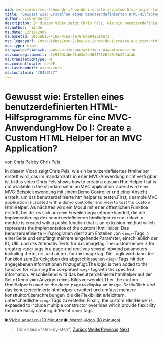 ```yaml
---
uid: mvc/videos/mvc-2/how-do-i/how-do-i-create-a-custom-html-helper-for-an-mvc-application
title: 'Gewusst wie: Erstellen eines benutzerdefinierten HTML-Hilfsprogramms für eine MVC-Anwendung | Microsoft-Dokumentation'
author: rick-anderson
description: In diesem Video zeigt Chris Pels, wie ein benutzerdefiniertes htmlhelper erstellt wird, das im Standardsatz in einer MVC-Anwendung nicht verfügbar ist. Zuerst ein Beispiel für eine MVC-Anwendung...
ms.author: riande
ms.date: 12/11/2009
ms.assetid: 58b5eb15-4160-4ce2-ae70-6ba94262ea73
msc.legacyurl: /mvc/videos/mvc-2/how-do-i/how-do-i-create-a-custom-html-helper-for-an-mvc-application
msc.type: video
ms.openlocfilehash: 60953243d3038667e4f729b1394e68f0c9d7c178
ms.sourcegitcommit: e7e91932a6e91a63e2e46417626f39d6b244a3ab
ms.translationtype: MT
ms.contentlocale: de-DE
ms.lasthandoff: 03/06/2020
ms.locfileid: "78450477"
---
```

# <a name="how-do-i-create-a-custom-html-helper-for-an-mvc-application"></a><span data-ttu-id="58e18-105">Gewusst wie: Erstellen eines benutzerdefinierten HTML-Hilfsprogramms für eine MVC-Anwendung</span><span class="sxs-lookup"><span data-stu-id="58e18-105">How Do I: Create a Custom HTML Helper for an MVC Application?</span></span>

<span data-ttu-id="58e18-106">von [Chris Pels](https://twitter.com/chrispels)</span><span class="sxs-lookup"><span data-stu-id="58e18-106">by [Chris Pels](https://twitter.com/chrispels)</span></span>

<span data-ttu-id="58e18-107">In diesem Video zeigt Chris Pels, wie ein benutzerdefiniertes htmlhelper erstellt wird, das im Standardsatz in einer MVC-Anwendung nicht verfügbar ist.</span><span class="sxs-lookup"><span data-stu-id="58e18-107">In this video Chris Pels shows how to create a custom HtmlHelper that is not available in the standard set in an MVC application.</span></span> <span data-ttu-id="58e18-108">Zuerst wird eine MVC-Beispielanwendung mit einem Demo Controller und einer Ansicht erstellt, um das benutzerdefinierte htmlhelper zu testen.</span><span class="sxs-lookup"><span data-stu-id="58e18-108">First, a sample MVC application is created with a demo controller and view to test the custom HtmlHelper.</span></span> <span data-ttu-id="58e18-109">Als nächstes wird ein Modul mit einer öffentlichen Funktion erstellt, bei der es sich um eine Erweiterungsmethode handelt, die die Implementierung des benutzerdefinierten htmlhelper darstellt.</span><span class="sxs-lookup"><span data-stu-id="58e18-109">Next, a module is created with a public function that is an extension method which represents the implementation of the custom HtmlHelper.</span></span> <span data-ttu-id="58e18-110">Das benutzerdefinierte Hilfsprogramm dient zum Erstellen von `<img>`-Tags in einer Seite und empfängt mehrere eingehende Parameter, einschließlich der ID, URL und des Alternativ Texts für das imagetag.</span><span class="sxs-lookup"><span data-stu-id="58e18-110">The custom helper is for creating `<img>` tags in a page and receives several inbound parameters including the id, url, and alt text for the image tag.</span></span> <span data-ttu-id="58e18-111">Die Logik wird dann der-Funktion zum Zurückgeben des abgeschlossenen `<img>`-Tags mit den angegebenen Informationen hinzugefügt.</span><span class="sxs-lookup"><span data-stu-id="58e18-111">The logic is then added to the function for returning the completed `<img>` tag with the specified information.</span></span> <span data-ttu-id="58e18-112">Anschließend wird das benutzerdefinierte htmlhelper auf der Seite Demo zum Anzeigen eines Bilds verwendet.</span><span class="sxs-lookup"><span data-stu-id="58e18-112">Then the custom HtmlHelper is used on the demo page to display an image.</span></span> <span data-ttu-id="58e18-113">Schließlich wird das benutzerdefinierte htmlhelper erweitert und umfasst mehrere konstruktorüberschreibungen, die die Flexibilität erleichtern, unterschiedliche `<img>` Tags zu erstellen.</span><span class="sxs-lookup"><span data-stu-id="58e18-113">Finally, the custom HtmlHelper is expanded to include multiple constructor overrides which provide flexibility for more easily creating different `<img>` tags.</span></span>

[<span data-ttu-id="58e18-114">&#9654;Video ansehen (18 Minuten)</span><span class="sxs-lookup"><span data-stu-id="58e18-114">&#9654; Watch video (18 minutes)</span></span>](https://channel9.msdn.com/Blogs/ASP-NET-Site-Videos/how-do-i-create-a-custom-html-helper-for-an-mvc-application)

> [!div class="step-by-step"]
> <span data-ttu-id="58e18-115">[Zurück](how-do-i-implement-view-models-to-manage-data-for-aspnet-mvc-views.md)
> [Weiter](how-do-i-work-with-model-binders-in-an-mvc-application.md)</span><span class="sxs-lookup"><span data-stu-id="58e18-115">[Previous](how-do-i-implement-view-models-to-manage-data-for-aspnet-mvc-views.md)
[Next](how-do-i-work-with-model-binders-in-an-mvc-application.md)</span></span>
